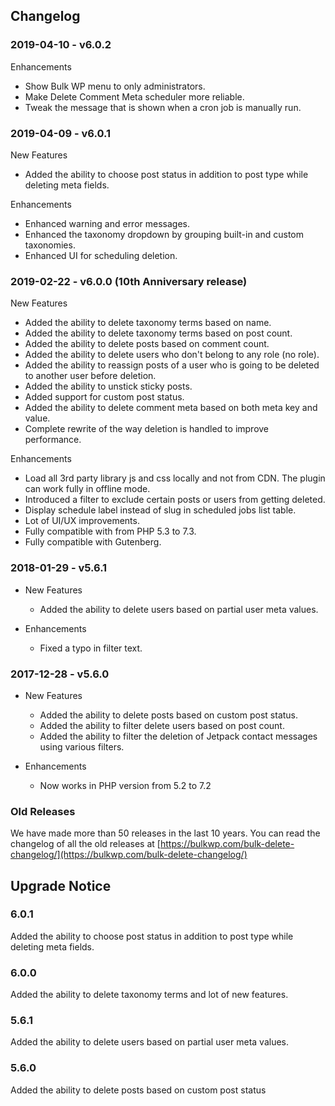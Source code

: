## Changelog ##

### 2019-04-10 - v6.0.2 ###

Enhancements
- Show Bulk WP menu to only administrators.
- Make Delete Comment Meta scheduler more reliable.
- Tweak the message that is shown when a cron job is manually run.

### 2019-04-09 - v6.0.1 ###

New Features

- Added the ability to choose post status in addition to post type while deleting meta fields.

Enhancements

- Enhanced warning and error messages.
- Enhanced the taxonomy dropdown by grouping built-in and custom taxonomies.
- Enhanced UI for scheduling deletion.

### 2019-02-22 - v6.0.0 (10th Anniversary release) ###

New Features

- Added the ability to delete taxonomy terms based on name.
- Added the ability to delete taxonomy terms based on post count.
- Added the ability to delete posts based on comment count.
- Added the ability to delete users who don't belong to any role (no role).
- Added the ability to reassign posts of a user who is going to be deleted to another user before deletion.
- Added the ability to unstick sticky posts.
- Added support for custom post status.
- Added the ability to delete comment meta based on both meta key and value.
- Complete rewrite of the way deletion is handled to improve performance.

Enhancements

- Load all 3rd party library js and css locally and not from CDN. The plugin can work fully in offline mode.
- Introduced a filter to exclude certain posts or users from getting deleted.
- Display schedule label instead of slug in scheduled jobs list table.
- Lot of UI/UX improvements.
- Fully compatible with from PHP 5.3 to 7.3.
- Fully compatible with Gutenberg.

### 2018-01-29 - v5.6.1 ###

- New Features
	- Added the ability to delete users based on partial user meta values.

- Enhancements
	- Fixed a typo in filter text.

### 2017-12-28 - v5.6.0 ###

- New Features
	- Added the ability to delete posts based on custom post status.
	- Added the ability to filter delete users based on post count.
	- Added the ability to filter the deletion of Jetpack contact messages using various filters.

- Enhancements
	- Now works in PHP version from 5.2 to 7.2

### Old Releases ###

We have made more than 50 releases in the last 10 years. You can read the changelog of all the old releases at [https://bulkwp.com/bulk-delete-changelog/](https://bulkwp.com/bulk-delete-changelog/)

## Upgrade Notice ##

### 6.0.1 ###
Added the ability to choose post status in addition to post type while deleting meta fields.

### 6.0.0 ###
Added the ability to delete taxonomy terms and lot of new features.

### 5.6.1 ###
Added the ability to delete users based on partial user meta values.

### 5.6.0 ###
Added the ability to delete posts based on custom post status
